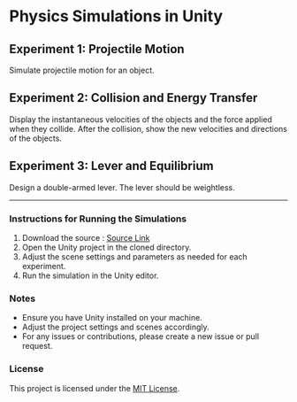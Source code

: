 # Physics Simulations in Unity

## Experiment 1: Projectile Motion

Simulate projectile motion for an object.

## Experiment 2: Collision and Energy Transfer

Display the instantaneous velocities of the objects and the force applied when they collide. After the collision, show the new velocities and directions of the objects.

## Experiment 3: Lever and Equilibrium

Design a double-armed lever. The lever should be weightless.


---

### Instructions for Running the Simulations

1. Download the source : [Source Link]()
2. Open the Unity project in the cloned directory.
3. Adjust the scene settings and parameters as needed for each experiment.
4. Run the simulation in the Unity editor.

### Notes

- Ensure you have Unity installed on your machine.
- Adjust the project settings and scenes accordingly.
- For any issues or contributions, please create a new issue or pull request.

### License

This project is licensed under the [MIT License](https://github.com/dystaSatria/Unity-2D-Projects/blob/main/Physic%20Experiments/License.md).
